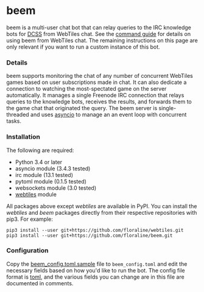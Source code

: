 # beem

beem is a multi-user chat bot that can relay queries to the IRC knowledge bots
for [DCSS](http://crawl.develz.org/wordpress/) from WebTiles chat. See the
[command guide](docs/commands.md) for details on using beem from WebTiles
chat. The remaining instructions on this page are only relevant if you want to
run a custom instance of this bot.

### Details

beem supports monitoring the chat of any number of concurrent WebTiles games
based on user subscriptions made in chat. It can also dedicate a connection to
watching the most-spectated game on the server automatically. It manages a
single Freenode IRC connection that relays queries to the knowledge bots,
receives the results, and forwards them to the game chat that originated the
query. The beem server is single-threaded and uses
[asyncio](https://docs.python.org/3.4/library/asyncio.html) to manage an an
event loop with concurrent tasks.

### Installation

The following are required:

* Python 3.4 or later
* asyncio module (3.4.3 tested)
* irc module (13.1 tested)
* pytoml module (0.1.5 tested)
* websockets module (3.0 tested)
* [webtiles](https://github.com/floraline/webtiles) module

All packages above except *webtiles* are available in PyPI. You can install the
*webtiles* and *beem* packages directly from their respective repositories with
pip3. For example:

    pip3 install --user git+https://github.com/floraline/webtiles.git
    pip3 install --user git+https://github.com/floraline/beem.git

### Configuration

Copy the [beem_config.toml.sample](beem_config.toml.sample) file to
`beem_config.toml` and edit the necessary fields based on how you'd like to run
the bot. The config file format is [toml](https://github.com/toml-lang/toml),
and the various fields you can change are in this file are documented in
comments.
